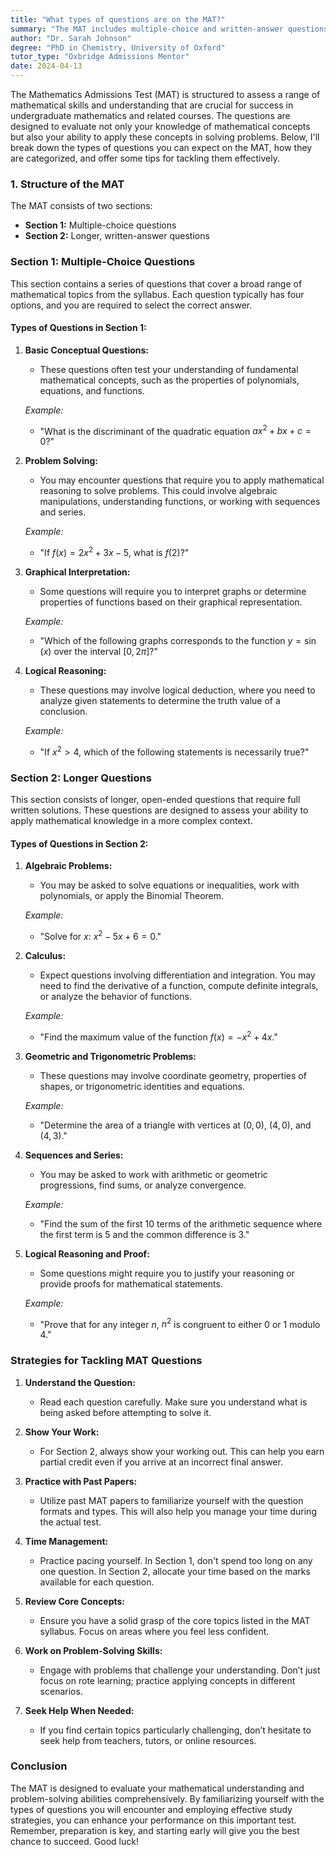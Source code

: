 ```yaml
---
title: "What types of questions are on the MAT?"
summary: "The MAT includes multiple-choice and written-answer questions to assess mathematical skills and problem-solving abilities for undergraduate courses."
author: "Dr. Sarah Johnson"
degree: "PhD in Chemistry, University of Oxford"
tutor_type: "Oxbridge Admissions Mentor"
date: 2024-04-13
---
```


The Mathematics Admissions Test (MAT) is structured to assess a range of mathematical skills and understanding that are crucial for success in undergraduate mathematics and related courses. The questions are designed to evaluate not only your knowledge of mathematical concepts but also your ability to apply these concepts in solving problems. Below, I'll break down the types of questions you can expect on the MAT, how they are categorized, and offer some tips for tackling them effectively.

### 1. Structure of the MAT

The MAT consists of two sections:

- **Section 1:** Multiple-choice questions
- **Section 2:** Longer, written-answer questions

### Section 1: Multiple-Choice Questions

This section contains a series of questions that cover a broad range of mathematical topics from the syllabus. Each question typically has four options, and you are required to select the correct answer. 

#### Types of Questions in Section 1:

1. **Basic Conceptual Questions:**
   - These questions often test your understanding of fundamental mathematical concepts, such as the properties of polynomials, equations, and functions.

   *Example:*
   - "What is the discriminant of the quadratic equation $ax^2 + bx + c = 0$?"

2. **Problem Solving:**
   - You may encounter questions that require you to apply mathematical reasoning to solve problems. This could involve algebraic manipulations, understanding functions, or working with sequences and series.

   *Example:*
   - "If $f(x) = 2x^2 + 3x - 5$, what is $f(2)$?"

3. **Graphical Interpretation:**
   - Some questions will require you to interpret graphs or determine properties of functions based on their graphical representation.

   *Example:*
   - "Which of the following graphs corresponds to the function $y = \sin(x)$ over the interval $[0, 2\pi]$?"

4. **Logical Reasoning:**
   - These questions may involve logical deduction, where you need to analyze given statements to determine the truth value of a conclusion.

   *Example:*
   - "If $x^2 > 4$, which of the following statements is necessarily true?"

### Section 2: Longer Questions

This section consists of longer, open-ended questions that require full written solutions. These questions are designed to assess your ability to apply mathematical knowledge in a more complex context.

#### Types of Questions in Section 2:

1. **Algebraic Problems:**
   - You may be asked to solve equations or inequalities, work with polynomials, or apply the Binomial Theorem.

   *Example:*
   - "Solve for $x$: $x^2 - 5x + 6 = 0$."

2. **Calculus:**
   - Expect questions involving differentiation and integration. You may need to find the derivative of a function, compute definite integrals, or analyze the behavior of functions.

   *Example:*
   - "Find the maximum value of the function $f(x) = -x^2 + 4x$."

3. **Geometric and Trigonometric Problems:**
   - These questions may involve coordinate geometry, properties of shapes, or trigonometric identities and equations.

   *Example:*
   - "Determine the area of a triangle with vertices at $(0,0)$, $(4,0)$, and $(4,3)$."

4. **Sequences and Series:**
   - You may be asked to work with arithmetic or geometric progressions, find sums, or analyze convergence.

   *Example:*
   - "Find the sum of the first 10 terms of the arithmetic sequence where the first term is 5 and the common difference is 3."

5. **Logical Reasoning and Proof:**
   - Some questions might require you to justify your reasoning or provide proofs for mathematical statements.

   *Example:*
   - "Prove that for any integer $n$, $n^2$ is congruent to either $0$ or $1$ modulo $4$."

### Strategies for Tackling MAT Questions

1. **Understand the Question:**
   - Read each question carefully. Make sure you understand what is being asked before attempting to solve it.

2. **Show Your Work:**
   - For Section 2, always show your working out. This can help you earn partial credit even if you arrive at an incorrect final answer.

3. **Practice with Past Papers:**
   - Utilize past MAT papers to familiarize yourself with the question formats and types. This will also help you manage your time during the actual test.

4. **Time Management:**
   - Practice pacing yourself. In Section 1, don't spend too long on any one question. In Section 2, allocate your time based on the marks available for each question.

5. **Review Core Concepts:**
   - Ensure you have a solid grasp of the core topics listed in the MAT syllabus. Focus on areas where you feel less confident.

6. **Work on Problem-Solving Skills:**
   - Engage with problems that challenge your understanding. Don’t just focus on rote learning; practice applying concepts in different scenarios.

7. **Seek Help When Needed:**
   - If you find certain topics particularly challenging, don’t hesitate to seek help from teachers, tutors, or online resources.

### Conclusion

The MAT is designed to evaluate your mathematical understanding and problem-solving abilities comprehensively. By familiarizing yourself with the types of questions you will encounter and employing effective study strategies, you can enhance your performance on this important test. Remember, preparation is key, and starting early will give you the best chance to succeed. Good luck!
    